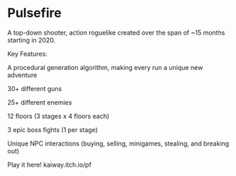 # Pulsefire
A top-down shooter, action roguelike created over the span of ~15 months starting in 2020.

Key Features:

A procedural generation algorithm, making every run a unique new adventure

30+ different guns

25+ different enemies

12 floors (3 stages x 4 floors each)

3 epic boss fights (1 per stage)

Unique NPC interactions (buying, selling, minigames, stealing, and breaking out)
  
Play it here!
kaiway.itch.io/pf
